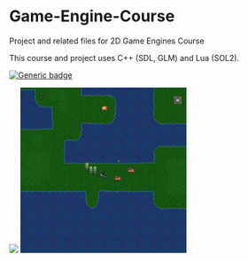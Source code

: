 # Game-Engine-Course
Project and related files for 2D Game Engines Course

This course and project uses C++ (SDL, GLM) and Lua (SOL2).

[![Generic badge](https://img.shields.io/badge/Status-WIP-yellow.svg)](https://shields.io/)

<img src="readmeResources/HeloWorld.gif" width="300px">
<img src="readmeResources/screenshot.png" width="300px">
